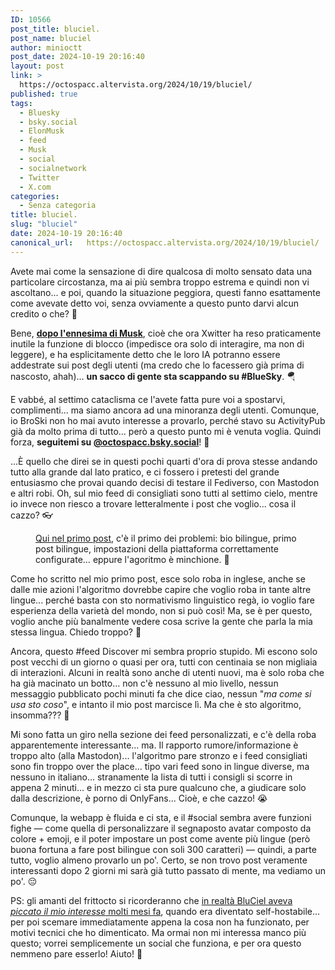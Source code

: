 ```yaml
---
ID: 10566
post_title: bluciel.
post_name: bluciel
author: minioctt
post_date: 2024-10-19 20:16:40
layout: post
link: >
  https://octospacc.altervista.org/2024/10/19/bluciel/
published: true
tags:
  - Bluesky
  - bsky.social
  - ElonMusk
  - feed
  - Musk
  - social
  - socialnetwork
  - Twitter
  - X.com
categories:
  - Senza categoria
title: bluciel.
slug: "bluciel"
date: 2024-10-19 20:16:40
canonical_url:   https://octospacc.altervista.org/2024/10/19/bluciel/
---
```

<!-- wp:paragraph -->
<p markdown="1">Avete mai come la sensazione di dire qualcosa di molto sensato data una particolare circostanza, ma ai più sembra troppo estrema e quindi non vi ascoltano... e poi, quando la situazione peggiora, questi fanno esattamente come avevate detto voi, senza ovviamente a questo punto darvi alcun credito o che? 🍃️</p>
<!-- /wp:paragraph -->

<!-- wp:paragraph -->
<p markdown="1">Bene, <a href="https://decrypt.co/287241/bluesky-signups-surge-elon-musk-twitter-ai"><strong>dopo l'ennesima di Musk</strong></a>, cioè che ora Xwitter ha reso praticamente inutile la funzione di blocco (impedisce ora solo di interagire, ma non di leggere), e ha esplicitamente detto che le loro IA potranno essere addestrate sui post degli utenti (ma credo che lo facessero già prima di nascosto, ahah)... <strong>un sacco di gente sta scappando su #BlueSky</strong>. 🪂️</p>
<!-- /wp:paragraph -->

<!-- wp:paragraph -->
<p markdown="1">E vabbé, al settimo cataclisma ce l'avete fatta pure voi a spostarvi, complimenti... ma siamo ancora ad una minoranza degli utenti. Comunque, io BroSki non ho mai avuto interesse a provarlo, perché stavo su ActivityPub già da molto prima di tutto... però a questo punto mi è venuta voglia. Quindi forza, <strong>seguitemi su <a href="https://bsky.app/profile/octospacc.bsky.social">@octospacc.bsky.social</a></strong>! 💖️</p>
<!-- /wp:paragraph -->

<!-- wp:paragraph -->
<p markdown="1">...È quello che direi se in questi pochi quarti d'ora di prova stesse andando tutto alla grande dal lato pratico, e ci fossero i pretesti del grande entusiasmo che provai quando decisi di testare il Fediverso, con Mastodon e altri robi. Oh, sul mio feed di consigliati sono tutti al settimo cielo, mentre io invece non riesco a trovare letteralmente i post che voglio... cosa il cazzo? 👓️</p>
<!-- /wp:paragraph -->

<!-- wp:paragraph -->
<p markdown="1"></p>
<!-- /wp:paragraph -->

<!-- wp:image {"id":10570,"sizeSlug":"full","linkDestination":"none","align":"center"} -->
<figure class="wp-block-image aligncenter size-full"><img src="https://octospacc.github.io/microblog-mirror/assets/uploads/2024/10/image-9.png" alt="" class="wp-image-10570"/><figcaption class="wp-element-caption"><a href="https://bsky.app/profile/octospacc.bsky.social/post/3l6ux3qgx242m">Qui nel primo post</a>, c'è il primo dei problemi: bio bilingue, primo post bilingue, impostazioni della piattaforma correttamente configurate… eppure l'agoritmo è minchione. 🤥</figcaption></figure>
<!-- /wp:image -->

<!-- wp:paragraph -->
<p markdown="1"></p>
<!-- /wp:paragraph -->

<!-- wp:paragraph -->
<p markdown="1">Come ho scritto nel mio primo post, esce solo roba in inglese, anche se dalle mie azioni l'algoritmo dovrebbe capire che voglio roba in tante altre lingue... perché basta con sto normativismo linguistico regà, io voglio fare esperienza della varietà del mondo, non si può così! Ma, se è per questo, voglio anche più banalmente vedere cosa scrive la gente che parla la mia stessa lingua. Chiedo troppo? 🎈️</p>
<!-- /wp:paragraph -->

<!-- wp:paragraph -->
<p markdown="1">Ancora, questo #feed Discover mi sembra proprio stupido. Mi escono solo post vecchi di un giorno o quasi per ora, tutti con centinaia se non migliaia di interazioni. Alcuni in realtà sono anche di utenti nuovi, ma è solo roba che ha già macinato un botto... non c'è nessuno al mio livello, nessun messaggio pubblicato pochi minuti fa che dice ciao, nessun "<em>ma come si usa sto coso</em>", e intanto il mio post marcisce lì. Ma che è sto algoritmo, insomma??? 🔭️</p>
<!-- /wp:paragraph -->

<!-- wp:paragraph -->
<p markdown="1">Mi sono fatta un giro nella sezione dei feed personalizzati, e c'è della roba apparentemente interessante... ma. Il rapporto rumore/informazione è troppo alto (alla Mastodon)... l'algoritmo pare stronzo e i feed consigliati sono fin troppo over the place... tipo vari feed sono in lingue diverse, ma nessuno in italiano... stranamente la lista di tutti i consigli si scorre in appena 2 minuti... e in mezzo ci sta pure qualcuno che, a giudicare solo dalla descrizione, è porno di OnlyFans... Cioè, e che cazzo! 😭️</p>
<!-- /wp:paragraph -->

<!-- wp:paragraph -->
<p markdown="1">Comunque, la webapp è fluida e ci sta, e il #social sembra avere funzioni fighe — come quella di personalizzare il segnaposto avatar composto da colore + emoji, e il poter impostare un post come avente più lingue (però buona fortuna a fare post bilingue con soli 300 caratteri) — quindi, a parte tutto, voglio almeno provarlo un po'. Certo, se non trovo post veramente interessanti dopo 2 giorni mi sarà già tutto passato di mente, ma vediamo un po'. 😔️</p>
<!-- /wp:paragraph -->

<!-- wp:paragraph -->
<p markdown="1">PS: gli amanti del frittocto si ricorderanno che <a href="https://octospacc.altervista.org/2024/02/23/cieloblu-decentralizzato/">in realtà BluCiel aveva <em>piccato il mio interesse</em> molti mesi fa</a>, quando era diventato self-hostabile... per poi scemare immediatamente appena la cosa non ha funzionato, per motivi tecnici che ho dimenticato. Ma ormai non mi interessa manco più questo; vorrei semplicemente un social che funziona, e per ora questo nemmeno pare esserlo! Aiuto! 🌋️</p>
<!-- /wp:paragraph -->
